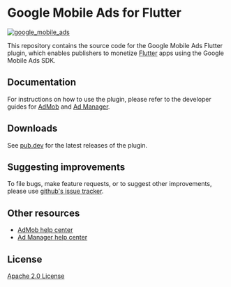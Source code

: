 # Google Mobile Ads for Flutter

[![google_mobile_ads](https://github.com/googleads/googleads-mobile-flutter/actions/workflows/google_mobile_ads.yaml/badge.svg)](https://github.com/googleads/googleads-mobile-flutter/actions/workflows/google_mobile_ads.yaml)

This repository contains the source code for the Google Mobile Ads Flutter plugin, which enables
publishers to monetize [Flutter](https://flutter.dev/)
apps using the Google Mobile Ads SDK.

## Documentation

For instructions on how to use the plugin, please refer to the developer guides
for [AdMob](https://developers.google.com/admob/flutter/quick-start) and
[Ad Manager](https://developers.google.com/ad-manager/mobile-ads-sdk/flutter/quick-start).

## Downloads

See [pub.dev](https://pub.dev/packages/google_mobile_ads/versions) for the latest releases of the
plugin.

## Suggesting improvements

To file bugs, make feature requests, or to suggest other improvements, please
use [github's issue tracker](https://github.com/googleads/googleads-mobile-flutter/issues).

## Other resources

* [AdMob help center](https://support.google.com/admob/?hl=en#topic=7383088)
* [Ad Manager help center](https://support.google.com/admanager/?hl=en#topic=7505988)

## License

[Apache 2.0 License](http://www.apache.org/licenses/LICENSE-2.0.html)